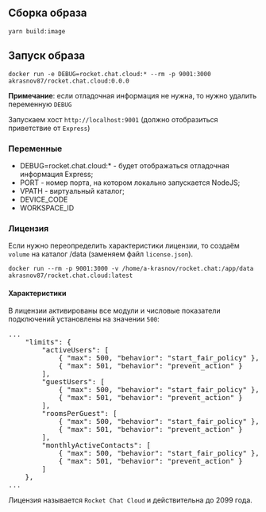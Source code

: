 ## Сборка образа 

`yarn build:image`

## Запуск образа

`docker run -e DEBUG=rocket.chat.cloud:* --rm -p 9001:3000 akrasnov87/rocket.chat.cloud:0.0.0`

__Примечание__: если отладочная информация не нужна, то нужно удалить переменную `DEBUG`

Запускаем хост `http://localhost:9001` (должно отобразиться приветствие от `Express`)

### Переменные

* DEBUG=rocket.chat.cloud:* - будет отображаться отладочная информация Express;
* PORT - номер порта, на котором локально запускается NodeJS;
* VPATH - виртуальный каталог;
* DEVICE_CODE
* WORKSPACE_ID

### Лицензия

Если нужно переопределить характеристики лицензии, то создаём `volume` на каталог /data (заменяем файл `license.json`).

`docker run --rm -p 9001:3000 -v /home/a-krasnov/rocket.chat:/app/data akrasnov87/rocket.chat.cloud:latest`

#### Характеристики

В лицензии активированы все модули и числовые показатели подключений установлены на значении `500`:

<pre>
...
    "limits": {
        "activeUsers": [
            { "max": 500, "behavior": "start_fair_policy" },
            { "max": 501, "behavior": "prevent_action" }
        ],
        "guestUsers": [
            { "max": 500, "behavior": "start_fair_policy" },
            { "max": 501, "behavior": "prevent_action" }
        ],
        "roomsPerGuest": [
            { "max": 500, "behavior": "start_fair_policy" },
            { "max": 501, "behavior": "prevent_action" }
        ],
        "monthlyActiveContacts": [
            { "max": 500, "behavior": "start_fair_policy" },
            { "max": 501, "behavior": "prevent_action" }
        ]
    },
...
</pre>

Лицензия называется `Rocket Chat Cloud` и действительна до 2099 года.